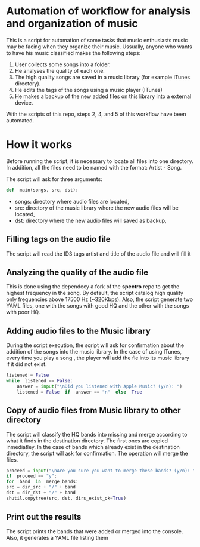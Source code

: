 # Automation of workflow for analysis and organization of music

This is a script for automation of some tasks that music enthusiasts music may be facing when they organize their music. Ussually, anyone who wants to have his music classified makes the following steps:

1) User collects some songs into a folder.
2) He analyses the quality of each one.
3) The high quality songs are saved in a music library (for example ITunes directory).
4) He edits the tags of the songs using a music player (ITunes)
5) He makes a backup of the new added files on this library into a external device.

With the scripts of this repo, steps 2, 4, and 5 of this workflow have been automated.

# How it works

Before running the script, it is necessary to locate all files into one directory. In addition, all the files need to be named with the format: Artist - Song.

The script will ask for three arguments:

```Python
def  main(songs, src, dst): 
```

- songs: directory where audio files are located,
- src: directory of the music library where the new audio files will be located,
- dst: directory  where the new audio files will saved as backup,

## Filling tags on the audio file

The script will read the ID3 tags artist and title of the audio file and will fill it

## Analyzing the quality of the audio file

This is done using the dependecy  a fork of the **spectro** repo to get the highest frequency in the song. By default, the script catalog high quality only frequencies above 17500 Hz (~320Kbps). Also, the script generate two YAML files, one with the songs with good HQ and the other with the songs with poor HQ.

## Adding audio files to the Music library

During the script execution, the script will ask for confirmation about the addition of the songs into the music library. In the case of using ITunes, every time you play a song , the player will add the fle into its music library if it did not exist.

```Python
listened = False
while  listened == False:
	answer = input("\nDid you listened with Apple Music? (y/n): ")
	listened = False  if  answer == "n"  else  True
```

## Copy of audio files from Music library to other directory

The script will classify the HQ bands into missing and merge according to what it finds in the destination directory. The first ones are copied inmediatley. In the case of bands which already exist in the destination directory, the script will ask for confirmation. The operation will merge the files.

```Python
proceed = input("\nAre you sure you want to merge these bands? (y/n): ")
if  proceed == "y":
for  band  in  merge_bands:
src = dir_src + "/" + band
dst = dir_dst + "/" + band
shutil.copytree(src, dst, dirs_exist_ok=True)
```

## Print out the results

The script prints the bands that were added or merged into the console. Also, it generates a YAML file listing them
